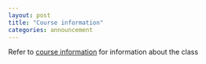 ```yaml
---
layout: post
title: "Course information"
categories: announcement
---
```


Refer to [course information](https://ucsb-pstat-234.github.io/Spring2020/course-information.html) for information about the class 
